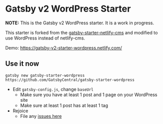 # Gatsby v2 WordPress Starter

**NOTE:** This is the Gatsby v2 WordPress starter. It is a work in progress.

This starter is forked from the
[gatsby-starter-netlify-cms](https://github.com/netlify-templates/gatsby-starter-netlify-cms)
and modified to use WordPress instead of netlify-cms.

Demo: https://gatsby-v2-starter-wordpress.netlify.com/

## Use it now

    gatsby new gatsby-starter-wordpress https://github.com/GatsbyCentral/gatsby-starter-wordpress

* Edit `gatsby-config.js`, change `baseUrl`
  - Make sure you have at least 1 post and 1 page on your WordPress site
  - Make sure at least 1 post has at least 1 tag
* Rejoice
  - File any [issues here](https://github.com/GatsbyCentral/gatsby-starter-wordpress/issues)

